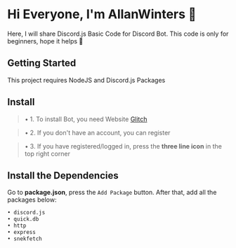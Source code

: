 # Hi Everyone, I'm AllanWinters 👋

Here, I will share Discord.js Basic Code for Discord Bot.
This code is only for beginners, hope it helps 🤗


## Getting Started
This project requires NodeJS and Discord.js Packages

## Install
> • 1. To install Bot, you need Website [Glitch](https://glitch.com/)

> • 2. If you don't have an account, you can register

> • 3. If you have registered/logged in, press the **three line icon** in the top right corner

## Install the Dependencies
Go to **package.json**, press the `Add Package` button. After that, add all the packages below:

```bash
• discord.js
• quick.db
• http
• express
• snekfetch
```
